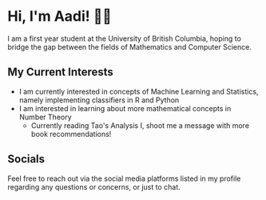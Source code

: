 # Hi, I'm Aadi! 👋🏽
I am a first year student at the University of British Columbia, hoping to bridge the gap between the fields of Mathematics and Computer Science. 

## My Current Interests 
- I am currently interested in concepts of Machine Learning and Statistics, namely implementing classifiers in R and Python
- I am interested in learning about more mathematical concepts in Number Theory
    - Currently reading Tao's Analysis I, shoot me a message with more book recommendations!

## Socials
Feel free to reach out via the social media platforms listed in my profile regarding any questions or concerns, or just to chat. 


